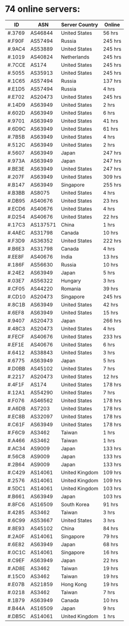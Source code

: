 # 74 online servers:

| ID | ASN | Server Country | Online |
| ------ | ------ | ------ | ------ |
| #.3769 | AS46844 | United States | 56 hrs |
| #.F90F | AS57494 | Russia | 245 hrs |
| #.9AC4 | AS53889 | United States | 245 hrs |
| #.1019 | AS40824 | Netherlands | 245 hrs |
| #.7CCE | AS174 | United States | 245 hrs |
| #.5055 | AS35913 | United States | 245 hrs |
| #.1C65 | AS57494 | Russia | 137 hrs |
| #.E1D5 | AS57494 | Russia | 4 hrs |
| #.E702 | AS20473 | United States | 245 hrs |
| #.14D9 | AS63949 | United States | 2 hrs |
| #.602D | AS63949 | United States | 6 hrs |
| #.9701 | AS63949 | United States | 41 hrs |
| #.6D9C | AS63949 | United States | 61 hrs |
| #.7B5B | AS63949 | United States | 4 hrs |
| #.512C | AS63949 | United States | 2 hrs |
| #.5607 | AS63949 | Japan | 247 hrs |
| #.973A | AS63949 | Japan | 247 hrs |
| #.BE3E | AS63949 | United States | 247 hrs |
| #.207F | AS63949 | United States | 309 hrs |
| #.B147 | AS63949 | Singapore | 255 hrs |
| #.B3BB | AS8075 | United States | 4 hrs |
| #.DB95 | AS40676 | United States | 23 hrs |
| #.ECD6 | AS40676 | United States | 4 hrs |
| #.D254 | AS40676 | United States | 22 hrs |
| #.17C3 | AS137571 | China | 1 hrs |
| #.4AEC | AS31798 | Canada | 10 hrs |
| #.F3D9 | AS36352 | United States | 222 hrs |
| #.B6E3 | AS31798 | Canada | 4 hrs |
| #.EE8F | AS40676 | India | 13 hrs |
| #.186F | AS56630 | Russia | 10 hrs |
| #.24E2 | AS63949 | Japan | 5 hrs |
| #.03E7 | AS56322 | Hungary | 3 hrs |
| #.CF05 | AS44220 | Romania | 39 hrs |
| #.CD10 | AS20473 | Singapore | 245 hrs |
| #.8C1B | AS63949 | United States | 42 hrs |
| #.6EF8 | AS63949 | United States | 15 hrs |
| #.9407 | AS20473 | Japan | 266 hrs |
| #.48C3 | AS20473 | United States | 4 hrs |
| #.FECF | AS40676 | United States | 233 hrs |
| #.EF1E | AS40676 | United States | 6 hrs |
| #.6412 | AS38843 | United States | 3 hrs |
| #.6775 | AS63949 | Japan | 5 hrs |
| #.D0BB | AS45102 | United States | 7 hrs |
| #.2217 | AS20473 | United States | 12 hrs |
| #.4F1F | AS174 | United States | 178 hrs |
| #.12A1 | AS54290 | United States | 7 hrs |
| #.F076 | AS46562 | United States | 178 hrs |
| #.A6DB | AS7203 | United States | 178 hrs |
| #.EC8B | AS32097 | United States | 178 hrs |
| #.C61F | AS63949 | United States | 178 hrs |
| #.F6C9 | AS3462 | Taiwan | 1 hrs |
| #.A466 | AS3462 | Taiwan | 1 hrs |
| #.AC34 | AS9009 | Japan | 133 hrs |
| #.56C8 | AS9009 | Japan | 133 hrs |
| #.2B64 | AS9009 | Japan | 133 hrs |
| #.C429 | AS14061 | United Kingdom | 109 hrs |
| #.2576 | AS14061 | United Kingdom | 109 hrs |
| #.5DC1 | AS14061 | United Kingdom | 103 hrs |
| #.B661 | AS63949 | Japan | 103 hrs |
| #.8FC6 | AS16509 | South Korea | 91 hrs |
| #.4285 | AS3462 | Taiwan | 3 hrs |
| #.6C99 | AS53667 | United States | 3 hrs |
| #.8E93 | AS45102 | China | 84 hrs |
| #.2A0F | AS14061 | Singapore | 79 hrs |
| #.6E82 | AS63949 | Japan | 68 hrs |
| #.0C1C | AS14061 | Singapore | 16 hrs |
| #.C9EF | AS63949 | Japan | 22 hrs |
| #.AD8E | AS3462 | Taiwan | 19 hrs |
| #.15C0 | AS3462 | Taiwan | 19 hrs |
| #.E07B | AS21859 | Hong Kong | 19 hrs |
| #.0218 | AS3462 | Taiwan | 7 hrs |
| #.1B79 | AS63949 | Canada | 10 hrs |
| #.B44A | AS16509 | Japan | 9 hrs |
| #.DB5C | AS14061 | United Kingdom | 1 hrs |

